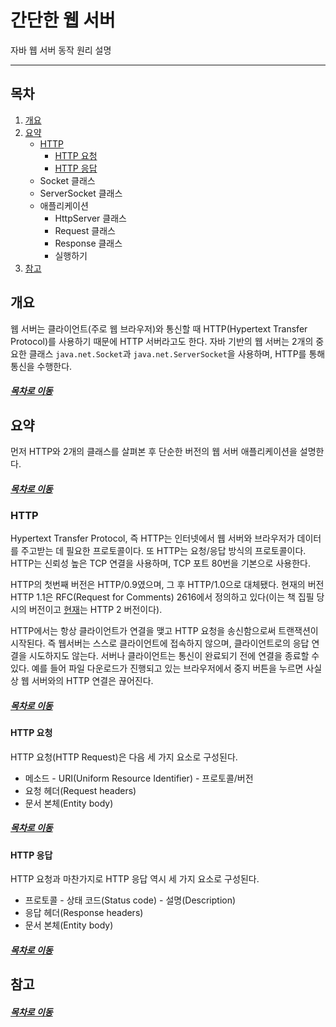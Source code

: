 간단한 웹 서버
=====
자바 웹 서버 동작 원리 설명
- - -
## 목차
1. [개요](#개요)
2. [요약](#요약)
	* [HTTP](#HTTP)
		* [HTTP 요청](#HTTP-요청)
		* [HTTP 응답](#HTTP-응답)
	* Socket 클래스
	* ServerSocket 클래스
	* 애플리케이션
		* HttpServer 클래스
		* Request 클래스
		* Response 클래스
		* 실행하기
3. [참고](#참고)

## 개요
웹 서버는 클라이언트(주로 웹 브라우저)와 통신할 때 HTTP(Hypertext Transfer Protocol)를 사용하기 때문에 HTTP 서버라고도 한다. 자바 기반의 웹 서버는 2개의 중요한 클래스 `java.net.Socket`과 `java.net.ServerSocket`을 사용하며, HTTP를 통해 통신을 수행한다.

##### [목차로 이동](#목차)

## 요약
먼저 HTTP와 2개의 클래스를 살펴본 후 단순한 버전의 웹 서버 애플리케이션을 설명한다.

##### [목차로 이동](#목차)

### HTTP
Hypertext Transfer Protocol, 즉 HTTP는 인터넷에서 웹 서버와 브라우저가 데이터를 주고받는 데 필요한 프로토콜이다. 또 HTTP는 요청/응답 방식의 프로토콜이다. HTTP는 신뢰성 높은 TCP 연결을 사용하며, TCP 포트 80번을 기본으로 사용한다.

HTTP의 첫번째 버전은 HTTP/0.9였으며, 그 후 HTTP/1.0으로 대체됐다. 현재의 버전 HTTP 1.1은 RFC(Request for Comments) 2616에서 정의하고 있다(이는 책 집필 당시의 버전이고 [현재](https://developer.mozilla.org/ko/docs/Web/HTTP/Basics_of_HTTP/Evolution_of_HTTP)는 HTTP 2 버전이다).

HTTP에서는 항상 클라이언트가 연결을 맺고 HTTP 요청을 송신함으로써 트랜잭션이 시작된다. 즉 웹서버는 스스로 클라이언트에 접속하지 않으며, 클라이언트로의 응답 연결을 시도하지도 않는다. 서버나 클라이언트는 통신이 완료되기 전에 연결을 종료할 수 있다. 예를 들어 파일 다운로드가 진행되고 있는 브라우저에서 중지 버튼을 누르면 사실상 웹 서버와의 HTTP 연결은 끊어진다.

##### [목차로 이동](#목차)

#### HTTP 요청
HTTP 요청(HTTP Request)은 다음 세 가지 요소로 구성된다.

* 메소드 - URI(Uniform Resource Identifier) - 프로토콜/버전
* 요청 헤더(Request headers)
* 문서 본체(Entity body)

##### [목차로 이동](#목차)

#### HTTP 응답
HTTP 요청과 마찬가지로 HTTP 응답 역시 세 가지 요소로 구성된다.

* 프로토콜 - 상태 코드(Status code) - 설명(Description)
* 응답 헤더(Response headers)
* 문서 본체(Entity body)

##### [목차로 이동](#목차)

## 참고


##### [목차로 이동](#목차)
